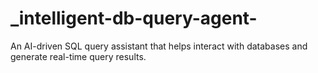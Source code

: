 # _intelligent-db-query-agent-
An AI-driven SQL query assistant that helps interact with databases and generate real-time query results.
